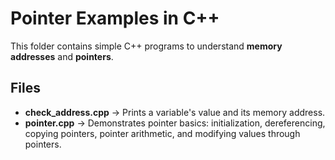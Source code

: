 # Pointer Examples in C++

This folder contains simple C++ programs to understand **memory addresses** and **pointers**.

## Files
- **check_address.cpp** → Prints a variable's value and its memory address.
- **pointer.cpp** → Demonstrates pointer basics: initialization, dereferencing, copying pointers, pointer arithmetic, and modifying values through pointers.

